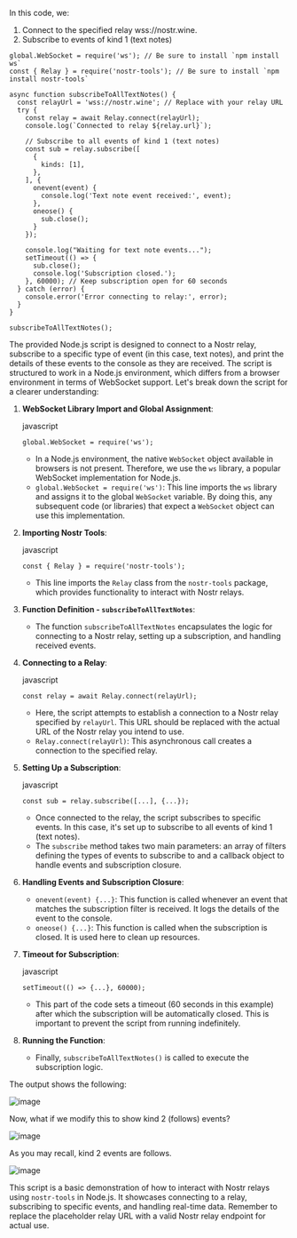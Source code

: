 In this code, we:

1. Connect to the specified relay wss://nostr.wine.
2. Subscribe to events of kind 1 (text notes) 

```
global.WebSocket = require('ws'); // Be sure to install `npm install ws`
const { Relay } = require('nostr-tools'); // Be sure to install `npm install nostr-tools`

async function subscribeToAllTextNotes() {
  const relayUrl = 'wss://nostr.wine'; // Replace with your relay URL
  try {
    const relay = await Relay.connect(relayUrl);
    console.log(`Connected to relay ${relay.url}`);

    // Subscribe to all events of kind 1 (text notes)
    const sub = relay.subscribe([
      {
        kinds: [1],
      },
    ], {
      onevent(event) {
        console.log('Text note event received:', event);
      },
      oneose() {
        sub.close();
      }
    });

    console.log("Waiting for text note events...");
    setTimeout(() => {
      sub.close();
      console.log('Subscription closed.');
    }, 60000); // Keep subscription open for 60 seconds
  } catch (error) {
    console.error('Error connecting to relay:', error);
  }
}

subscribeToAllTextNotes();
```

The provided Node.js script is designed to connect to a Nostr relay, subscribe to a specific type of event (in this case, text notes), and print the details of these events to the console as they are received. The script is structured to work in a Node.js environment, which differs from a browser environment in terms of WebSocket support. Let's break down the script for a clearer understanding:

1.  **WebSocket Library Import and Global Assignment**:

    javascript

    `global.WebSocket = require('ws');`

    -   In a Node.js environment, the native `WebSocket` object available in browsers is not present. Therefore, we use the `ws` library, a popular WebSocket implementation for Node.js.
    -   `global.WebSocket = require('ws')`: This line imports the `ws` library and assigns it to the global `WebSocket` variable. By doing this, any subsequent code (or libraries) that expect a `WebSocket` object can use this implementation.
2.  **Importing Nostr Tools**:

    javascript

    `const { Relay } = require('nostr-tools');`

    -   This line imports the `Relay` class from the `nostr-tools` package, which provides functionality to interact with Nostr relays.
3.  **Function Definition - `subscribeToAllTextNotes`**:
    -   The function `subscribeToAllTextNotes` encapsulates the logic for connecting to a Nostr relay, setting up a subscription, and handling received events.
4.  **Connecting to a Relay**:

    javascript

    `const relay = await Relay.connect(relayUrl);`

    -   Here, the script attempts to establish a connection to a Nostr relay specified by `relayUrl`. This URL should be replaced with the actual URL of the Nostr relay you intend to use.
    -   `Relay.connect(relayUrl)`: This asynchronous call creates a connection to the specified relay.
5.  **Setting Up a Subscription**:

    javascript

    `const sub = relay.subscribe([...], {...});`

    -   Once connected to the relay, the script subscribes to specific events. In this case, it's set up to subscribe to all events of kind 1 (text notes).
    -   The `subscribe` method takes two main parameters: an array of filters defining the types of events to subscribe to and a callback object to handle events and subscription closure.
6.  **Handling Events and Subscription Closure**:
    -   `onevent(event) {...}`: This function is called whenever an event that matches the subscription filter is received. It logs the details of the event to the console.
    -   `oneose() {...}`: This function is called when the subscription is closed. It is used here to clean up resources.
7.  **Timeout for Subscription**:

    javascript

    `setTimeout(() => {...}, 60000);`

    -   This part of the code sets a timeout (60 seconds in this example) after which the subscription will be automatically closed. This is important to prevent the script from running indefinitely.
8.  **Running the Function**:
    -   Finally, `subscribeToAllTextNotes()` is called to execute the subscription logic.

The output shows the following:

![image](https://github.com/xrviv/Simple-Nostr-Tutorial-Series/assets/44260360/b2c334cb-f031-4928-9d59-86af061f64b0)

Now, what if we modify this to show kind 2 (follows) events?

![image](https://github.com/xrviv/Simple-Nostr-Tutorial-Series/assets/44260360/181faa9c-e9af-4fc9-bbd1-debb53df2906)

As you may recall, kind 2 events are follows. 

![image](https://github.com/xrviv/Simple-Nostr-Tutorial-Series/assets/44260360/ba412bde-158e-4e49-8026-799cf710ecd1)


This script is a basic demonstration of how to interact with Nostr relays using `nostr-tools` in Node.js. It showcases connecting to a relay, subscribing to specific events, and handling real-time data. Remember to replace the placeholder relay URL with a valid Nostr relay endpoint for actual use.
